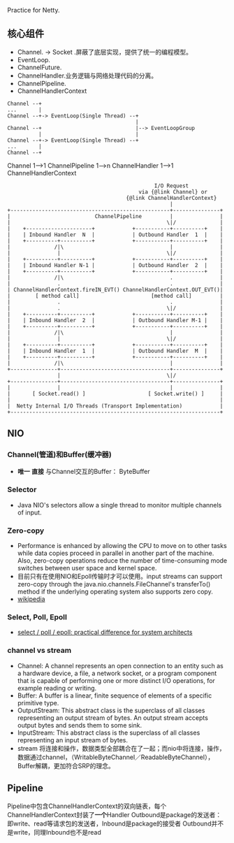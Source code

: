 Practice for Netty.

## 核心组件

* Channel. -> Socket .屏蔽了底层实现，提供了统一的编程模型。
* EventLoop.
* ChannelFuture.
* ChannelHandler.业务逻辑与网络处理代码的分离。
* ChannelPipeline.
* ChannelHandlerContext

```
Channel --+  
...       |
Channel --+-> EventLoop(Single Thread) --+  
                                         |
Channel --+                              |--> EventLoopGroup
          |                              |
Channel --+-> EventLoop(Single Thread) --+ 
...       |
Channel --+
```

Channel 1-->1 ChannelPipeline 1-->n ChannelHandler 1-->1 ChannelHandlerContext 


                                                   I/O Request
                                              via {@link Channel} or
                                          {@link ChannelHandlerContext}
                                                        |
    +---------------------------------------------------+---------------+
    |                           ChannelPipeline         |               |
    |                                                  \|/              |
    |    +---------------------+            +-----------+----------+    |
    |    | Inbound Handler  N  |            | Outbound Handler  1  |    |
    |    +----------+----------+            +-----------+----------+    |
    |              /|\                                  |               |
    |               |                                  \|/              |
    |    +----------+----------+            +-----------+----------+    |
    |    | Inbound Handler N-1 |            | Outbound Handler  2  |    |
    |    +----------+----------+            +-----------+----------+    |
    |              /|\                                  .               |
    |               .                                   .               |
    | ChannelHandlerContext.fireIN_EVT() ChannelHandlerContext.OUT_EVT()|
    |        [ method call]                       [method call]         |
    |               .                                   .               |
    |               .                                  \|/              |
    |    +----------+----------+            +-----------+----------+    |
    |    | Inbound Handler  2  |            | Outbound Handler M-1 |    |
    |    +----------+----------+            +-----------+----------+    |
    |              /|\                                  |               |
    |               |                                  \|/              |
    |    +----------+----------+            +-----------+----------+    |
    |    | Inbound Handler  1  |            | Outbound Handler  M  |    |
    |    +----------+----------+            +-----------+----------+    |
    |              /|\                                  |               |
    +---------------+-----------------------------------+---------------+
                    |                                  \|/
    +---------------+-----------------------------------+---------------+
    |               |                                   |               |
    |       [ Socket.read() ]                    [ Socket.write() ]     |
    |                                                                   |
    |  Netty Internal I/O Threads (Transport Implementation)            |
    +-------------------------------------------------------------------+
	
	
## NIO

### Channel(管道)和Buffer(缓冲器)
- **唯一** **直接** 与Channel交互的Buffer： ByteBuffer
### Selector
- Java NIO's selectors allow a single thread to monitor multiple channels of input.

### Zero-copy
- Performance is enhanced by allowing the CPU to move on to other tasks while data copies proceed in parallel in another part of the machine. Also, zero-copy operations reduce the number of time-consuming mode switches between user space and kernel space. 
- 目前只有在使用NIO和Epoll传输时才可以使用。input streams can support zero-copy through the java.nio.channels.FileChannel's transferTo() method if the underlying operating system also supports zero copy.
- [wikipedia](https://en.wikipedia.org/wiki/Zero-copy)

### Select, Poll, Epoll
- [select / poll / epoll: practical difference for system architects](https://www.ulduzsoft.com/2014/01/select-poll-epoll-practical-difference-for-system-architects/)

### channel vs stream
- Channel: A channel represents an open connection to an entity such as a hardware device, a file, a network socket, or a program component that is capable of performing one or more distinct I/O operations, for example reading or writing.
- Buffer: A buffer is a linear, finite sequence of elements of a specific primitive type.
- OutputStream: This abstract class is the superclass of all classes representing an output stream of bytes. An output stream accepts output bytes and sends them to some sink.
- InputStream: This abstract class is the superclass of all classes representing an input stream of bytes.
- stream 将连接和操作，数据类型全部耦合在了一起；而nio中将连接，操作，数据通过channel，（WritableByteChannel／ReadableByteChannel），Buffer解耦，更加符合SRP的理念。


## Pipeline
Pipeline中包含ChannelHandlerContext的双向链表，每个ChannelHandlerContext封装了**一个**Handler
Outbound是package的发送者：即write、read等请求包的发送者，Inbound是package的接受者
Outbound并不是write，同理Inbound也不是read
